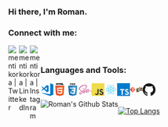 ### Hi there, I'm Roman.

### Connect with me:

[<img align="left" alt="mentikora | Twitter" width="22px" src="https://cdn.jsdelivr.net/npm/simple-icons@v3/icons/twitter.svg" />][twitter]
[<img align="left" alt="mentikora | LinkedIn" width="22px" src="https://cdn.jsdelivr.net/npm/simple-icons@v3/icons/linkedin.svg" />][linkedin]
[<img align="left" alt="mentikora | Instagram" width="22px" src="https://cdn.jsdelivr.net/npm/simple-icons@v3/icons/instagram.svg" />][instagram]

<br/>

### Languages and Tools:

<img align="left" alt="Visual Studio Code" width="26px" src="https://raw.githubusercontent.com/github/explore/80688e429a7d4ef2fca1e82350fe8e3517d3494d/topics/visual-studio-code/visual-studio-code.png" />
<img align="left" alt="HTML5" width="26px" src="https://raw.githubusercontent.com/github/explore/80688e429a7d4ef2fca1e82350fe8e3517d3494d/topics/html/html.png" />
<img align="left" alt="CSS3" width="26px" src="https://raw.githubusercontent.com/github/explore/80688e429a7d4ef2fca1e82350fe8e3517d3494d/topics/css/css.png" />
<img align="left" alt="Sass" width="26px" src="https://raw.githubusercontent.com/github/explore/80688e429a7d4ef2fca1e82350fe8e3517d3494d/topics/sass/sass.png" />
<img align="left" alt="JavaScript" width="26px" src="https://raw.githubusercontent.com/github/explore/80688e429a7d4ef2fca1e82350fe8e3517d3494d/topics/javascript/javascript.png" />
<img align="left" alt="React" width="26px" src="https://raw.githubusercontent.com/github/explore/80688e429a7d4ef2fca1e82350fe8e3517d3494d/topics/react/react.png" />
<img align="left" alt="TypeScript" width="26px" src="https://raw.githubusercontent.com/github/explore/80688e429a7d4ef2fca1e82350fe8e3517d3494d/topics/typescript/typescript.png" />
<img align="left" alt="Git" width="26px" src="https://raw.githubusercontent.com/github/explore/80688e429a7d4ef2fca1e82350fe8e3517d3494d/topics/git/git.png" />
<img align="left" alt="GitHub" width="26px" src="https://raw.githubusercontent.com/github/explore/78df643247d429f6cc873026c0622819ad797942/topics/github/github.png" />

<br/>
<br/>

<img align="left" alt="Roman's Github Stats" src="https://github-readme-stats.codestackr.vercel.app/api?username=mentikora&show_icons=true&hide_border=true&&count_private=true&theme=radical" />

[![Top Langs](https://github-readme-stats.vercel.app/api/top-langs/?username=mentikora&count_private=true&layout=compact)](https://github.com/anuraghazra/github-readme-stats)

<br/>
<br/>

[twitter]: https://twitter.com/Mentikora
[linkedin]: https://www.linkedin.com/in/roman-horobets-b9290366/
[instagram]: https://www.instagram.com/mentikora/
